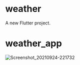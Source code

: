# weather

A new Flutter project.


# weather_app

![Screenshot_20210924-221732](https://user-images.githubusercontent.com/80406227/134742412-4acad366-4485-48f2-ab1f-30853576eb42.jpg)
